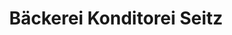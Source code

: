 ---
title: "Bäckerei Konditorei Seitz"
url: /dettenheim/baeckerei-konditorei-seitz/
shop: Bäckerei
---